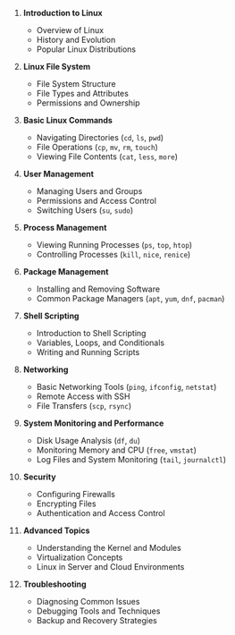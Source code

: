 1. **Introduction to Linux**
    - Overview of Linux
    - History and Evolution
    - Popular Linux Distributions

2. **Linux File System**
    - File System Structure
    - File Types and Attributes
    - Permissions and Ownership

3. **Basic Linux Commands**
    - Navigating Directories (`cd`, `ls`, `pwd`)
    - File Operations (`cp`, `mv`, `rm`, `touch`)
    - Viewing File Contents (`cat`, `less`, `more`)

4. **User Management**
    - Managing Users and Groups
    - Permissions and Access Control
    - Switching Users (`su`, `sudo`)

5. **Process Management**
    - Viewing Running Processes (`ps`, `top`, `htop`)
    - Controlling Processes (`kill`, `nice`, `renice`)

6. **Package Management**
    - Installing and Removing Software
    - Common Package Managers (`apt`, `yum`, `dnf`, `pacman`)

7. **Shell Scripting**
    - Introduction to Shell Scripting
    - Variables, Loops, and Conditionals
    - Writing and Running Scripts

8. **Networking**
    - Basic Networking Tools (`ping`, `ifconfig`, `netstat`)
    - Remote Access with SSH
    - File Transfers (`scp`, `rsync`)

9. **System Monitoring and Performance**
    - Disk Usage Analysis (`df`, `du`)
    - Monitoring Memory and CPU (`free`, `vmstat`)
    - Log Files and System Monitoring (`tail`, `journalctl`)

10. **Security**
    - Configuring Firewalls
    - Encrypting Files
    - Authentication and Access Control

11. **Advanced Topics**
    - Understanding the Kernel and Modules
    - Virtualization Concepts
    - Linux in Server and Cloud Environments

12. **Troubleshooting**
    - Diagnosing Common Issues
    - Debugging Tools and Techniques
    - Backup and Recovery Strategies